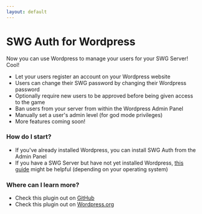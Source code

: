 ```yaml
---
layout: default
---
```


# SWG Auth for Wordpress

Now you can use Wordpress to manage your users for your SWG Server! Cool!

* Let your users register an account on your Wordpress website
* Users can change their SWG password by changing their Wordpress password
* Optionally require new users to be approved before being given access to the game
* Ban users from your server from within the Wordpress Admin Panel
* Manually set a user's admin level (for god mode privileges)
* More features coming soon!

### How do I start?

* If you've already installed Wordpress, you can install SWG Auth from the Admin Panel
* If you have a SWG Server but have not yet installed Wordpress, [this guide](./web.html) might be helpful (depending on your operating system)

### Where can I learn more?

* Check this plugin out on [GitHub](https://github.com/tekaohswg/swg-auth-wordpress)
* Check this plugin out on [Wordpress.org](https://wordpress.org/plugins/swg-auth/)
